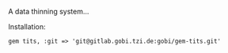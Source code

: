A data thinning system...

Installation:

```
gem tits, :git => 'git@gitlab.gobi.tzi.de:gobi/gem-tits.git'
```